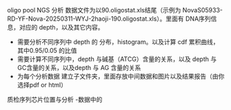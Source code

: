 oligo pool NGS 分析
数据文件为以90.oligostat.xls结尾（示例为 NovaS05933-RD-YF-Nova-20250311-WYJ-2haoji-190.oligostat.xls）。里面有 DNA序列信息，对应的 depth，以及其它内容。
- 需要分析不同序列中 depth 的 分布，histogram。以及计算 cdf 累积曲线，其中0.95/0.05 的比值
- 需要计算不同序列中，depth 与碱基（ATCG）含量的关系，以及 depth 与 GC含量的关系，以及depth 与 AG 含量的关系
- 为每个分析数据 建立子文件夹，里面存放中间数据和图片以及结果报告（由你选择pdf or html）





质检序列芯片位置与分析
-数据中的